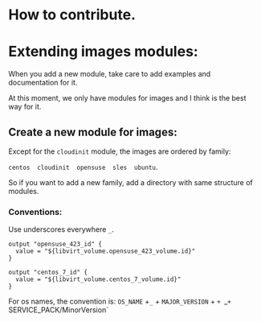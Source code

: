 # How to contribute.

# Extending images modules:

When you add a new module, take care to add examples and documentation for it.

At this moment, we only have modules for images and I think is the best way for it.

## Create a new module for images:

Except for the `cloudinit` module, the images are ordered by family:

`centos  cloudinit  opensuse  sles  ubuntu`.

So if you want to add a new family, add a directory with same structure of modules.

### Conventions:

Use underscores everywhere `_`.

```hcl
output "opensuse_423_id" {
  value = "${libvirt_volume.opensuse_423_volume.id}"
}
```
```hcl
output "centos_7_id" {
  value = "${libvirt_volume.centos_7_volume.id}"
}
```

For os names, the convention is: `OS_NAME` +`_` + `MAJOR_VERSION` + `+ `_`+ `SERVICE_PACK/MinorVersion`
